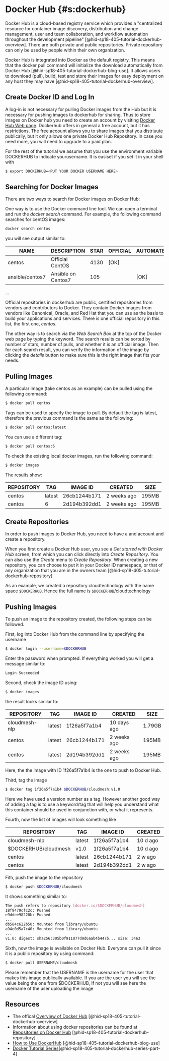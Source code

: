 # Docker Hub {#s:dockerhub}

Docker Hub is a cloud-based registry service which provides a
"centralized resource for container image discovery, distribution and
change management, user and team collaboration, and workflow
automation throughout the development
pipeline" [@hid-sp18-405-tutorial-dockerhub-overview]. There are both
private and public repositories. Private repository can only be used
by people within their own organization.

Docker Hub is integrated into Docker as the default registry. This
means that the docker pull command will initialize the download
automatically from Docker Hub
[@hid-sp18-405-tutorial-dockerhub-blog-use]. It allows users to
download (pull), build, test and store their images for easy
deployment on any host they may
have [@hid-sp18-405-tutorial-dockerhub-overview].

## Create Docker ID and Log In 

A log-in is not necessary for pulling Docker images from the Hub but
it is necessary for pushing images to dockerhub for sharing. Thus to
store images on Docker hub you need to create an account by visiting
[Docker Hub Web page](https://hub.docker.com/). Dockerhub offers in
general a free account, but it has restrictions. The free account
allows you to share images that you distriuute publically, but it only
allows one private Docker Hub Repository.  In case you need more, you
will need to upgrade to a paid plan.

For the rest of the tutorial we assume that you use the environment
variable DOCKERHUB to indicate yourusername. It is easiset if you set it in
your shell with

```bash
$ export DOCKERHUB=<PUT YOUR DOCKER USERNAME HERE> 
```

## Searching for Docker Images

There are two ways to search for Docker images on Docker Hub:

One way is to use the Docker command line tool. We can open a
terminal and run the *docker search* command. For example, the following
command searches for centOS images:

```bash
docker search centos
```

you will see output similar to:

| NAME            | DESCRIPTION        | STAR | OFFICIAL | AUTOMATED |
|-----------------|--------------------|------|----------|-----------|
| centos          | Official CentOS    | 4130 | [OK]     |           |
| ansible/centos7 | Ansible on Centos7 | 105  |          | [OK]      |

...


Official repositories in dockerhub are public, certified repositories
from vendors and contributors to Docker. They contain Docker images
from vendors like Canonical, Oracle, and Red Hat that you can use as
the basis to build your applications and services. There is one
official repository in this list, the first one, *centos*.

The other way is to search via the *Web Search Box* at the top of the
Docker web page by typing the keyword. The search results can be sorted
by number of stars, number of pulls, and whether it is an official
image. Then for each search result, you can verify the information of
the image by clicking the *details* button to make sure this is the
right image that fits your needs.

## Pulling Images

A particular image (take centos as an example) can be pulled using the
following command:

```bash
$ docker pull centos
```
Tags can be used to specify the image to pull. By default the tag is
latest, therefore the previous command is the same as the following:

```bash
$ docker pull centos:latest
```

You can use a different tag:

```bash
$ docker pull centos:6
```

To check the existing local docker images, run the following command:

```bash
$ docker images
```

The results show:

| REPOSITORY | TAG    | IMAGE ID     | CREATED     | SIZE  |
|------------|--------|--------------|-------------|-------|
| centos     | latest | 26cb1244b171 | 2 weeks ago | 195MB |
| centos     | 6      | 2d194b392dd1 | 2 weeks ago | 195MB |


## Create Repositories

In order to push images to Docker Hub, you need to have a and account
and create a repository.

When you first create a Docker Hub user, you see a *Get started with
Docker Hub* screen, from which you can click directly into *Create
Repository*. You can also use the *Create* menu to *Create Repository*.
When creating a new repository, you can choose to put it in your Docker
ID namespace, or that of any organization that you are in the owners
team [@hid-sp18-405-tutorial-dockerhub-repository].

As an example, we created a repository cloudtechnology with the name
space `$DOCKERHUB`. Hence the full name is `$DOCKERHUB`/cloudtechnology

## Pushing Images

To push an image to the repository created, the following steps can be
followed.

First, log into Docker Hub from the command line by specifying the username

```bash
$ docker login --username=$DOCKERHUB
```
          
Enter the password when prompted. If everything worked you will get
a message similar to:

```bash
Login Succeeded
```

Second, check the image ID using:

```bash
$ docker images
```

the result looks similar to:

| REPOSITORY    | TAG    | IMAGE ID     | CREATED     | SIZE   |
|---------------|--------|--------------|-------------|--------|
| cloudmesh-nlp | latest | 1f26a5f7a1b4 | 10 days ago | 1.79GB |
| centos        | latest | 26cb1244b171 | 2 weeks ago | 195MB  |
| centos        | latest | 2d194b392dd1 | 2 weeks ago | 195MB  |

Here, the the image with ID 1f26a5f7a1b4 is the one to push to Docker Hub.

Third, tag the image

```bash
$ docker tag 1f26a5f7a1b4 $DOCKERHUB/cloudmesh:v1.0
```

Here we have used a version number as a tag. However another good way
of adding a tag is to use a keyword/tag that will help you
understand what this container should be used in conjunction with, or
what it represents.

Fourth, now the list of images will look something like

| REPOSITORY       | TAG      | IMAGE ID     | CREATED  | SIZE   |
|------------------|----------|--------------|----------|--------|
| cloudmesh-nlp    | latest   | 1f26a5f7a1b4 | 10 d ago | 1.79GB |
| $DOCKERHUB/cloudmesh | v1.0 | 1f26a5f7a1b4 | 10 d ago | 1.79GB |
| centos           | latest   | 26cb1244b171 | 2 w ago  |  195MB |
| centos           | latest   | 2d194b392dd1 | 2 w ago  |  195MB |

Fith, push the image to the repository

```bash
$ docker push $DOCKERHUB/cloudmesh
```

It shows something similar to:

```bash
The push refers to repository [docker.io/$DOCKERHUB/cloudmesh]
18f9479cfc2c: Pushed 
e9ddee98220b: Pushed 
...
db584c622b50: Mounted from library/ubuntu 
a94e0d5a7c40: Mounted from library/ubuntu
...
v1.0: digest: sha256:305b0f911077d9d6aab4b447b... size: 3463
```

Sixth, now the image is available on Docker Hub. Everyone can pull it
since it is a public repository by using command:

```bash
$ docker pull USERNAME/cloudmesh
```

Please remember that the USERNAME is the username for the user that
makes this image publically available. If you are the user you will
see the value being the one from $DOCKERHUB, If not you will see here
the username of the user uploading the image
          
## Resources

* The offical
  [Overview of Docker Hub](https://docs.docker.com/docker-hub/#use-official-repositories)
  [@hid-sp18-405-tutorial-dockerhub-overview]
* Information about using docker repositories can be found at
  [Repositories on Docker Hub](https://docs.docker.com/docker-hub/repos/)
  [@hid-sp18-405-tutorial-dockerhub-repository]
* [How to Use DockerHub](https://www.linux.com/blog/learn/intro-to-linux/2018/1/how-use-dockerhub)
  [@hid-sp18-405-tutorial-dockerhub-blog-use]
* [Docker Tutorial Series](https://rominirani.com/docker-tutorial-series-part-4-docker-hub-b51fb545dd8e)[@hid-sp18-405-tutorial-dockerhub-series-part-4]
